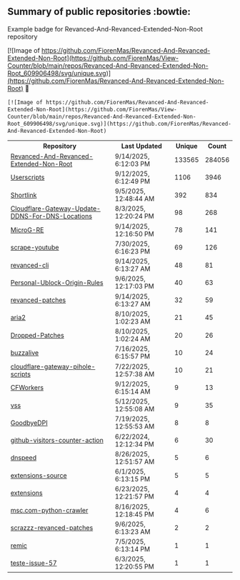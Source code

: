## Summary of public repositories :bowtie:
Example badge for Revanced-And-Revanced-Extended-Non-Root repository

[![Image of https://github.com/FiorenMas/Revanced-And-Revanced-Extended-Non-Root](https://github.com/FiorenMas/View-Counter/blob/main/repos/Revanced-And-Revanced-Extended-Non-Root_609906498/svg/unique.svg)](https://github.com/FiorenMas/Revanced-And-Revanced-Extended-Non-Root) :clap:

```
[![Image of https://github.com/FiorenMas/Revanced-And-Revanced-Extended-Non-Root](https://github.com/FiorenMas/View-Counter/blob/main/repos/Revanced-And-Revanced-Extended-Non-Root_609906498/svg/unique.svg)](https://github.com/FiorenMas/Revanced-And-Revanced-Extended-Non-Root)
```
<table>
	<tr>
		<th>
			Repository
		</th>
		<th>
			Last Updated
		</th>
		<th>
			Unique
		</th>
		<th>
			Count
		</th>
	</tr>
	<tr>
		<td>
			<a href="https://github.com/FiorenMas/Revanced-And-Revanced-Extended-Non-Root">
				Revanced-And-Revanced-Extended-Non-Root
			</a>
		</td>
		<td>
			9/14/2025, 6:12:03 PM
		</td>
		<td>
			133565
		</td>
		<td>
			284056
		</td>
	</tr>
	<tr>
		<td>
			<a href="https://github.com/FiorenMas/Userscripts">
				Userscripts
			</a>
		</td>
		<td>
			9/12/2025, 6:12:49 PM
		</td>
		<td>
			1106
		</td>
		<td>
			3946
		</td>
	</tr>
	<tr>
		<td>
			<a href="https://github.com/FiorenMas/Shortlink">
				Shortlink
			</a>
		</td>
		<td>
			9/5/2025, 12:48:44 AM
		</td>
		<td>
			392
		</td>
		<td>
			834
		</td>
	</tr>
	<tr>
		<td>
			<a href="https://github.com/FiorenMas/Cloudflare-Gateway-Update-DDNS-For-DNS-Locations">
				Cloudflare-Gateway-Update-DDNS-For-DNS-Locations
			</a>
		</td>
		<td>
			8/3/2025, 12:20:24 PM
		</td>
		<td>
			98
		</td>
		<td>
			268
		</td>
	</tr>
	<tr>
		<td>
			<a href="https://github.com/FiorenMas/MicroG-RE">
				MicroG-RE
			</a>
		</td>
		<td>
			9/14/2025, 12:16:50 PM
		</td>
		<td>
			78
		</td>
		<td>
			141
		</td>
	</tr>
	<tr>
		<td>
			<a href="https://github.com/FiorenMas/scrape-youtube">
				scrape-youtube
			</a>
		</td>
		<td>
			7/30/2025, 6:16:23 PM
		</td>
		<td>
			69
		</td>
		<td>
			126
		</td>
	</tr>
	<tr>
		<td>
			<a href="https://github.com/FiorenMas/revanced-cli">
				revanced-cli
			</a>
		</td>
		<td>
			9/14/2025, 6:13:27 AM
		</td>
		<td>
			48
		</td>
		<td>
			81
		</td>
	</tr>
	<tr>
		<td>
			<a href="https://github.com/FiorenMas/Personal-Ublock-Origin-Rules">
				Personal-Ublock-Origin-Rules
			</a>
		</td>
		<td>
			9/6/2025, 12:17:03 PM
		</td>
		<td>
			40
		</td>
		<td>
			63
		</td>
	</tr>
	<tr>
		<td>
			<a href="https://github.com/FiorenMas/revanced-patches">
				revanced-patches
			</a>
		</td>
		<td>
			9/14/2025, 6:13:27 AM
		</td>
		<td>
			32
		</td>
		<td>
			59
		</td>
	</tr>
	<tr>
		<td>
			<a href="https://github.com/FiorenMas/aria2">
				aria2
			</a>
		</td>
		<td>
			8/10/2025, 1:02:23 AM
		</td>
		<td>
			21
		</td>
		<td>
			45
		</td>
	</tr>
	<tr>
		<td>
			<a href="https://github.com/FiorenMas/Dropped-Patches">
				Dropped-Patches
			</a>
		</td>
		<td>
			8/10/2025, 1:02:24 AM
		</td>
		<td>
			20
		</td>
		<td>
			26
		</td>
	</tr>
	<tr>
		<td>
			<a href="https://github.com/FiorenMas/buzzalive">
				buzzalive
			</a>
		</td>
		<td>
			7/16/2025, 6:15:57 PM
		</td>
		<td>
			10
		</td>
		<td>
			24
		</td>
	</tr>
	<tr>
		<td>
			<a href="https://github.com/FiorenMas/cloudflare-gateway-pihole-scripts">
				cloudflare-gateway-pihole-scripts
			</a>
		</td>
		<td>
			7/22/2025, 12:57:38 AM
		</td>
		<td>
			10
		</td>
		<td>
			21
		</td>
	</tr>
	<tr>
		<td>
			<a href="https://github.com/FiorenMas/CFWorkers">
				CFWorkers
			</a>
		</td>
		<td>
			9/12/2025, 6:15:14 AM
		</td>
		<td>
			9
		</td>
		<td>
			13
		</td>
	</tr>
	<tr>
		<td>
			<a href="https://github.com/FiorenMas/vss">
				vss
			</a>
		</td>
		<td>
			5/12/2025, 12:55:08 AM
		</td>
		<td>
			9
		</td>
		<td>
			35
		</td>
	</tr>
	<tr>
		<td>
			<a href="https://github.com/FiorenMas/GoodbyeDPI">
				GoodbyeDPI
			</a>
		</td>
		<td>
			7/19/2025, 12:55:53 AM
		</td>
		<td>
			8
		</td>
		<td>
			8
		</td>
	</tr>
	<tr>
		<td>
			<a href="https://github.com/FiorenMas/github-visitors-counter-action">
				github-visitors-counter-action
			</a>
		</td>
		<td>
			6/22/2024, 12:12:34 PM
		</td>
		<td>
			6
		</td>
		<td>
			30
		</td>
	</tr>
	<tr>
		<td>
			<a href="https://github.com/FiorenMas/dnspeed">
				dnspeed
			</a>
		</td>
		<td>
			8/26/2025, 12:51:57 AM
		</td>
		<td>
			5
		</td>
		<td>
			6
		</td>
	</tr>
	<tr>
		<td>
			<a href="https://github.com/FiorenMas/extensions-source">
				extensions-source
			</a>
		</td>
		<td>
			6/1/2025, 6:13:15 PM
		</td>
		<td>
			5
		</td>
		<td>
			5
		</td>
	</tr>
	<tr>
		<td>
			<a href="https://github.com/FiorenMas/extensions">
				extensions
			</a>
		</td>
		<td>
			6/23/2025, 12:21:57 PM
		</td>
		<td>
			4
		</td>
		<td>
			4
		</td>
	</tr>
	<tr>
		<td>
			<a href="https://github.com/FiorenMas/msc.com-python-crawler">
				msc.com-python-crawler
			</a>
		</td>
		<td>
			8/16/2025, 12:18:45 PM
		</td>
		<td>
			4
		</td>
		<td>
			6
		</td>
	</tr>
	<tr>
		<td>
			<a href="https://github.com/FiorenMas/scrazzz-revanced-patches">
				scrazzz-revanced-patches
			</a>
		</td>
		<td>
			9/6/2025, 6:13:23 AM
		</td>
		<td>
			2
		</td>
		<td>
			2
		</td>
	</tr>
	<tr>
		<td>
			<a href="https://github.com/FiorenMas/remic">
				remic
			</a>
		</td>
		<td>
			7/5/2025, 6:13:14 PM
		</td>
		<td>
			1
		</td>
		<td>
			1
		</td>
	</tr>
	<tr>
		<td>
			<a href="https://github.com/FiorenMas/teste-issue-57">
				teste-issue-57
			</a>
		</td>
		<td>
			6/3/2025, 12:20:55 PM
		</td>
		<td>
			1
		</td>
		<td>
			1
		</td>
	</tr>
</table>

